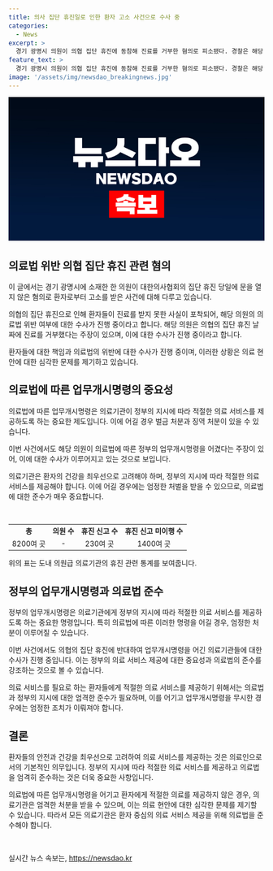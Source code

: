 ```yaml
---
title: 의사 집단 휴진일로 인한 환자 고소 사건으로 수사 중
categories:
  - News
excerpt: >
  경기 광명시 의원이 의협 집단 휴진에 동참해 진료를 거부한 혐의로 피소됐다. 경찰은 해당 의원이 정부의 업무개시명령을 어긴 것에 대한 수사에 착수했다. 이른바 의료법 위반으로 15일의 업무정지나 3년 이하 징역, 3000만원 이하 벌금이 부과될 수 있다. 이 같은 상황이 의료법과 어려운 입장 소환한다. (단어수: 70)
feature_text: >
  경기 광명시 의원이 의협 집단 휴진에 동참해 진료를 거부한 혐의로 피소됐다. 경찰은 해당 의원이 정부의 업무개시명령을 어긴 것에 대한 수사에 착수했다. 이른바 의료법 위반으로 15일의 업무정지나 3년 이하 징역, 3000만원 이하 벌금이 부과될 수 있다. 이 같은 상황이 의료법과 어려운 입장 소환한다. (단어수: 70)
image: '/assets/img/newsdao_breakingnews.jpg'
---
```


<p><img src="/assets/img/newsdao_breakingnews.jpg" alt="implanttips 속보" /></p>

<h2 data-ke-size="size26">의료법 위반 의협 집단 휴진 관련 혐의</h2>

<p>이 글에서는 경기 광명시에 소재한 한 의원이 대한의사협회의 집단 휴진 당일에 문을 열지 않은 혐의로 환자로부터 고소를 받은 사건에 대해 다루고 있습니다.</p>

<p>의협의 집단 휴진으로 인해 환자들이 진료를 받지 못한 사실이 포착되어, 해당 의원의 의료법 위반 여부에 대한 수사가 진행 중이라고 합니다. 해당 의원은 의협의 집단 휴진 날짜에 진료를 거부했다는 주장이 있으며, 이에 대한 수사가 진행 중이라고 합니다.</p>

<p>환자들에 대한 책임과 의료법의 위반에 대한 수사가 진행 중이며, 이러한 상황은 의료 현안에 대한 심각한 문제를 제기하고 있습니다.</p>

<h2 data-ke-size="size26">의료법에 따른 업무개시명령의 중요성</h2>

<p>의료법에 따른 업무개시명령은 의료기관이 정부의 지시에 따라 적절한 의료 서비스를 제공하도록 하는 중요한 제도입니다. 이에 어길 경우 벌금 처분과 징역 처분이 있을 수 있습니다.</p>

<p>이번 사건에서도 해당 의원이 의료법에 따른 정부의 업무개시명령을 어겼다는 주장이 있어, 이에 대한 수사가 이루어지고 있는 것으로 보입니다.</p>

<p>의료기관은 환자의 건강을 최우선으로 고려해야 하며, 정부의 지시에 따라 적절한 의료 서비스를 제공해야 합니다. 이에 어길 경우에는 엄정한 처벌을 받을 수 있으므로, 의료법에 대한 준수가 매우 중요합니다.</p>

<p data-ke-size="size16">&nbsp;</p>

<table>
<tbody>
<tr>
<td style="text-align: center; height: 17px;"><b>총</b></td>
<td style="text-align: center; height: 17px;"><b>의원 수</b></td>
<td style="text-align: center; height: 17px;"><b>휴진 신고 수</b></td>
<td style="text-align: center; height: 17px;"><b>휴진 신고 미이행 수</b></td>
</tr>
<tr>
<td style="text-align: center; height: 17px;">8200여 곳</td>
<td style="text-align: center; height: 17px;">-</td>
<td style="text-align: center; height: 17px;">230여 곳</td>
<td style="text-align: center; height: 17px;">1400여 곳</td>
</tr>
</tbody>
</table>

<p>위의 표는 도내 의원급 의료기관의 휴진 관련 통계를 보여줍니다.</p>

<h2 data-ke-size="size26">정부의 업무개시명령과 의료법 준수</h2>

<p>정부의 업무개시명령은 의료기관에게 정부의 지시에 따라 적절한 의료 서비스를 제공하도록 하는 중요한 명령입니다. 특히 의료법에 따른 이러한 명령을 어길 경우, 엄정한 처분이 이루어질 수 있습니다.</p>

<p>이번 사건에서도 의협의 집단 휴진에 반대하여 업무개시명령을 어긴 의료기관들에 대한 수사가 진행 중입니다. 이는 정부의 의료 서비스 제공에 대한 중요성과 의료법의 준수를 강조하는 것으로 볼 수 있습니다.</p>

<p>의료 서비스를 필요로 하는 환자들에게 적절한 의료 서비스를 제공하기 위해서는 의료법과 정부의 지시에 대한 엄격한 준수가 필요하며, 이를 어기고 업무개시명령을 무시한 경우에는 엄정한 조치가 이뤄져야 합니다.</p>

<h2 data-ke-size="size26">결론</h2>

<p>환자들의 안전과 건강을 최우선으로 고려하여 의료 서비스를 제공하는 것은 의료인으로서의 기본적인 의무입니다. 정부의 지시에 따라 적절한 의료 서비스를 제공하고 의료법을 엄격히 준수하는 것은 더욱 중요한 사항입니다.</p>

<p>의료법에 따른 업무개시명령을 어기고 환자에게 적절한 의료를 제공하지 않은 경우, 의료기관은 엄격한 처분을 받을 수 있으며, 이는 의료 현안에 대한 심각한 문제를 제기할 수 있습니다. 따라서 모든 의료기관은 환자 중심의 의료 서비스 제공을 위해 의료법을 준수해야 합니다.</p>

<p data-ke-size="size16">&nbsp;</p>
실시간 뉴스 속보는, <a href="https://newsdao.kr" rel="dofollow">https://newsdao.kr</a>


